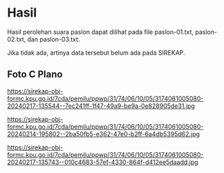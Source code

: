 # Hasil

Hasil perolehan suara paslon dapat dilihat pada file paslon-01.txt, paslon-02.txt, dan paslon-03.txt.

Jika tidak ada, artinya data tersebut belum ada pada SIREKAP.

## Foto C Plano

https://sirekap-obj-formc.kpu.go.id/7cda/pemilu/ppwp/31/74/06/10/05/3174061005080-20240217-135544--7ec241ff-1f47-49a9-be9a-0e828905de31.jpg

https://sirekap-obj-formc.kpu.go.id/7cda/pemilu/ppwp/31/74/06/10/05/3174061005080-20240214-195802--2ba50fb5-e362-47e0-b2ff-6a4db5395d62.jpg

https://sirekap-obj-formc.kpu.go.id/7cda/pemilu/ppwp/31/74/06/10/05/3174061005080-20240217-135743--010c4683-57ef-4330-864f-d412ee5daadd.jpg
